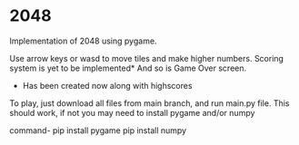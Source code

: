 # 2048
Implementation of 2048 using pygame.

Use arrow keys or wasd to move tiles and make higher numbers.
Scoring system is yet to be implemented*
And so is Game Over screen.

* Has been created now along with highscores

To play, just download all files from main branch, and run main.py file.
This should work, if not you may need to install pygame and/or numpy

command-
pip install pygame
pip install numpy
